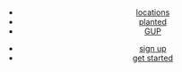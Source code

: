 <!DOCTYPE html>
<html lang="en">
<head>
    <meta charset="UTF-8">
    <meta name="viewport" content="width=device-width, initial-scale=1.0">
    <title>BWNL</title>
    <link rel="icon" href="../private/no scope.png">
</head>
<body>
       <header>
    <h1 class="left">
        <img src="" alt="">
    </h1>
    <nav class="mid">
        <ul>
            <li><a href="">locations</a></li>
            <li><a href="">planted</a></li>
            <li><a href="">GUP</a></li>
        </ul>
    </nav>
    <nav class="right">
        <ul>
            <li><a href="">sign up</a></li>
            <li><a href="" class="button">get started</a></li>
        </ul>
    </nav>
   </header>
</body>
</html>

